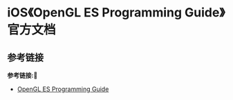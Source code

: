 # iOS《OpenGL ES Programming Guide》官方文档

## 

## 参考链接
**参考链接:🔗**
+ [OpenGL ES Programming Guide](https://developer.apple.com/library/archive/documentation/3DDrawing/Conceptual/OpenGLES_ProgrammingGuide/Introduction/Introduction.html#//apple_ref/doc/uid/TP40008793)
